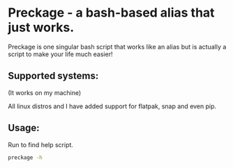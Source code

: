 # Preckage - a bash-based alias that just works.

Preckage is one singular bash script that works like an alias but is actually a script to make your life much easier! 

## Supported systems:
(It works on my machine)

All linux distros and I have added support for flatpak, snap and even pip.

## Usage:

Run to find help script.
```bash
preckage -h
```
